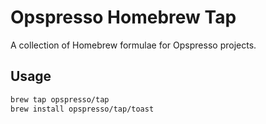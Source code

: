 # Opspresso Homebrew Tap

A collection of Homebrew formulae for Opspresso projects.

## Usage

```bash
brew tap opspresso/tap
brew install opspresso/tap/toast
```
